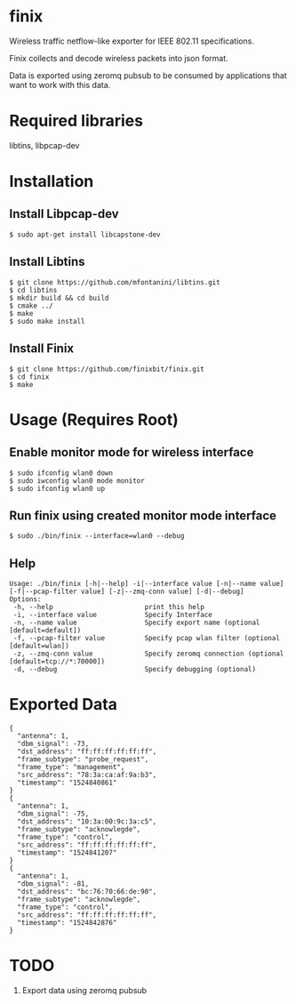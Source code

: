 # finix
Wireless traffic netflow-like exporter for IEEE 802.11 specifications.

Finix collects and decode wireless packets into json format. 

Data is exported using zeromq pubsub to be consumed by applications that want 
to work with this data.

# Required libraries
libtins,
libpcap-dev

# Installation

## Install Libpcap-dev 
```
$ sudo apt-get install libcapstone-dev
```

## Install Libtins
```
$ git clone https://github.com/mfontanini/libtins.git
$ cd libtins
$ mkdir build && cd build
$ cmake ../
$ make 
$ sudo make install
```

## Install Finix
```
$ git clone https://github.com/finixbit/finix.git
$ cd finix
$ make
```

# Usage (Requires Root)

## Enable monitor mode for wireless interface 
```
$ sudo ifconfig wlan0 down
$ sudo iwconfig wlan0 mode monitor
$ sudo ifconfig wlan0 up
```

## Run finix using created monitor mode interface
```
$ sudo ./bin/finix --interface=wlan0 --debug
```

## Help
```
Usage: ./bin/finix [-h|--help] -i|--interface value [-n|--name value] [-f|--pcap-filter value] [-z|--zmq-conn value] [-d|--debug] 
Options:
 -h, --help                       print this help
 -i, --interface value            Specify Interface
 -n, --name value                 Specify export name (optional [default=default])
 -f, --pcap-filter value          Specify pcap wlan filter (optional [default=wlan])
 -z, --zmq-conn value             Specify zeromq connection (optional [default=tcp://*:70000])
 -d, --debug                      Specify debugging (optional)
```

# Exported Data 
```
{
  "antenna": 1, 
  "dbm_signal": -73, 
  "dst_address": "ff:ff:ff:ff:ff:ff", 
  "frame_subtype": "probe_request", 
  "frame_type": "management", 
  "src_address": "78:3a:ca:af:9a:b3", 
  "timestamp": "1524840861"
}
{
  "antenna": 1, 
  "dbm_signal": -75, 
  "dst_address": "10:3a:00:9c:3a:c5", 
  "frame_subtype": "acknowlegde", 
  "frame_type": "control", 
  "src_address": "ff:ff:ff:ff:ff:ff", 
  "timestamp": "1524841207"
}
{
  "antenna": 1, 
  "dbm_signal": -81, 
  "dst_address": "bc:76:70:66:de:90", 
  "frame_subtype": "acknowlegde", 
  "frame_type": "control", 
  "src_address": "ff:ff:ff:ff:ff:ff", 
  "timestamp": "1524842876"
}
```

# TODO
1. Export data using zeromq pubsub